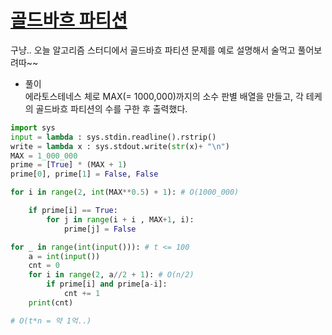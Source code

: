 # [골드바흐 파티션](https://www.acmicpc.net/problem/17103)

구냥.. 오늘 알고리즘 스터디에서 골드바흐 파티션 문제를 예로 설명해서 술먹고 풀어보려따~~  
- 풀이  
에라토스테네스 체로 MAX(= 1000,000)까지의 소수 판별 배열을 만들고, 각 테케의  골드바흐 파티션의 수를 구한 후 출력했다.
```python
import sys
input = lambda : sys.stdin.readline().rstrip()
write = lambda x : sys.stdout.write(str(x)+ "\n")
MAX = 1_000_000
prime = [True] * (MAX + 1)
prime[0], prime[1] = False, False

for i in range(2, int(MAX**0.5) + 1): # O(1000_000)

    if prime[i] == True:
        for j in range(i + i , MAX+1, i):
            prime[j] = False

for _ in range(int(input())): # t <= 100
    a = int(input())
    cnt = 0
    for i in range(2, a//2 + 1): # O(n/2)
        if prime[i] and prime[a-i]:
            cnt += 1
    print(cnt)

# O(t*n = 약 1억..)
```
